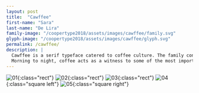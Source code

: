 ```yaml
---
layout: post
title:  "Cawffee"
first-name: "Sara"
last-name: "De Lira"
family-image: "/coopertype2018/assets/images/cawffee/family.svg"
glyph-image: "/coopertype2018/assets/images/cawffee/glyph.svg"
permalink: /cawffee/
description: |
  Cawffee is a serif typeface catered to coffee culture. The family consists of four styles for text purposes, mainly designed for use on posters, brochures, and magazines.
  Morning to night, coffee acts as a witness to some of the most important moments of our lives. This typeface derives inspiration from the desire to communicate the essence of these experiences.
---
```


![01](/coopertype2018/assets/images/cawffee/01.jpg){:class="rect"}
![02](/coopertype2018/assets/images/cawffee/02.jpg){:class="rect"}
![03](/coopertype2018/assets/images/cawffee/03.jpg){:class="rect"}
![04](/coopertype2018/assets/images/cawffee/04.jpg){:class="square left"}
![05](/coopertype2018/assets/images/cawffee/05.jpg){:class="square right"}
